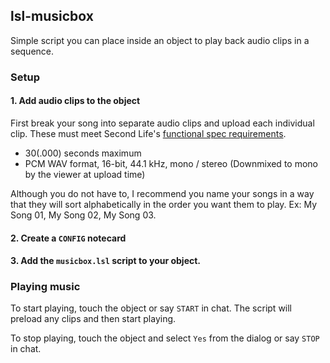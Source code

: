 ## lsl-musicbox
Simple script you can place inside an object to play back audio clips in a sequence.

### Setup
#### 1. Add audio clips to the object
First break your song into separate audio clips and upload each individual clip. These must meet Second Life's [functional spec requirements](https://wiki.secondlife.com/wiki/Sound_Clips).
- 30(.000) seconds maximum
- PCM WAV format, 16-bit, 44.1 kHz, mono / stereo (Downmixed to mono by the viewer at upload time)

Although you do not have to, I recommend you name your songs in a way that they will sort alphabetically in the order you want them to play. Ex: My Song 01, My Song 02, My Song 03.

#### 2. Create a `CONFIG` notecard

#### 3. Add the `musicbox.lsl` script to your object.

### Playing music
To start playing, touch the object or say `START` in chat. The script will preload any clips and then start playing.

To stop playing, touch the object and select `Yes` from the dialog or say `STOP` in chat.
